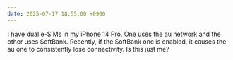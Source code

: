 ```yaml
---
date: 2025-07-17 18:55:00 +0900
---
```


I have dual e-SIMs in my iPhone 14 Pro. One uses the au network and the other uses SoftBank. Recently, if the SoftBank one is enabled, it causes the au one to consistently lose connectivity. Is this just me?
